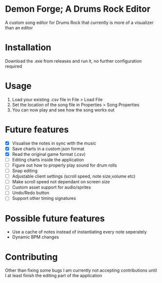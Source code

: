 # Demon Forge; A Drums Rock Editor

A custom song editor for Drums Rock that currently is more of a visualizer than an editor

# Installation

Download the .exe from releases and run it, no further configuration required

# Usage

1. Load your existing .csv file in File > Load File
2. Set the location of the song file in Properties > Song Properties
3. You can now play and see how the song works out

# Future features

- [x] Visualise the notes in sync with the music
- [x] Save charts in a custom json format
- [x] Read the original game format (.csv)
- [ ] Editing charts inside the application
- [ ] Figure out how to properly play sound for drum rolls
- [ ] Snap editing
- [ ] Adjustable client settings (scroll speed, note size,volume etc)
- [ ] Make scroll speed not dependant on screen size
- [ ] Custom asset support for audio/sprites
- [ ] Undo/Redo button
- [ ] Support other timing signatures

# Possible future features

* Use a cache of notes instead of instantiating every note seperately
* Dynamic BPM changes

# Contributing

Other than fixing some bugs I am currently not accepting contributions until I at least finish the editing part of the application

